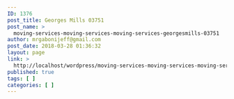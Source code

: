 ```yaml
---
ID: 1376
post_title: Georges Mills 03751
post_name: >
  moving-services-moving-services-moving-services-georgesmills-03751
author: mrgabonijeff@gmail.com
post_date: 2018-03-28 01:36:32
layout: page
link: >
  http://localhost/wordpress/moving-services-moving-services-moving-services-georgesmills-03751/
published: true
tags: [ ]
categories: [ ]
---
```

